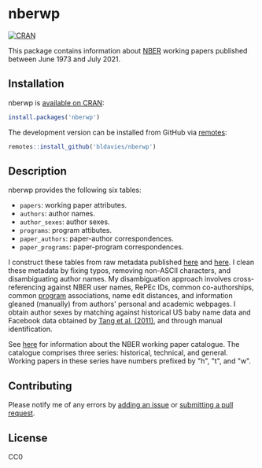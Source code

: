 # nberwp

[![CRAN](https://www.r-pkg.org/badges/version/nberwp)](https://cran.r-project.org/package=nberwp)

This package contains information about [NBER](https://www.nber.org) working papers published between June 1973 and July 2021.

## Installation

nberwp is [available on CRAN](https://cran.r-project.org/package=nberwp):

```r
install.packages('nberwp')
```

The development version can be installed from GitHub via [remotes](https://github.com/r-lib/remotes):

```r
remotes::install_github('bldavies/nberwp')
```

## Description

nberwp provides the following six tables:

* `papers`: working paper attributes.
* `authors`: author names.
* `author_sexes`: author sexes.
* `programs`: program attibutes.
* `paper_authors`: paper-author correspondences.
* `paper_programs`: paper-program correspondences.

I construct these tables from raw metadata published [here](https://data.nber.org/nber-wp-logs/) and [here](https://www2.nber.org/RePEc/nbr/).
I clean these metadata by fixing typos, removing non-ASCII characters, and disambiguating author names.
My disambiguation approach involves cross-referencing against NBER user names, RePEc IDs, common co-authorships, common [program](https://www.nber.org/programs-projects/programs-working-groups) associations, name edit distances, and information gleaned (manually) from authors' personal and academic webpages.
I obtain author sexes by matching against historical US baby name data and Facebook data obtained by [Tang et al. (2011)](https://doi.org/10.1007/978-3-642-20244-5_33), and through manual identification. 

See [here](https://www.nber.org/policies.html) for information about the NBER working paper catalogue.
The catalogue comprises three series: historical, technical, and general.
Working papers in these series have numbers prefixed by "h", "t", and "w".

## Contributing

Please notify me of any errors by [adding an issue](https://github.com/bldavies/nberwp/issues) or [submitting a pull request](https://github.com/bldavies/nberwp/pulls).

## License

CC0
